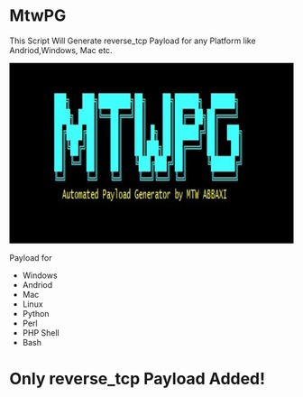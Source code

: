 # MtwPG
This Script Will Generate reverse_tcp Payload for any Platform like Andriod,Windows, Mac etc.

<img src="logo.jpg" height="320" Width="880">

Payload for

<ul>
    <li>Windows</li>
    <li>Andriod</li>
    <li>Mac</li>
    <li>Linux</li>
    <li>Python</li>
    <li>Perl</li>
    <li>PHP Shell</li>
    <li>Bash</li>
</ul>

<h1>Only reverse_tcp Payload Added! </h1>
